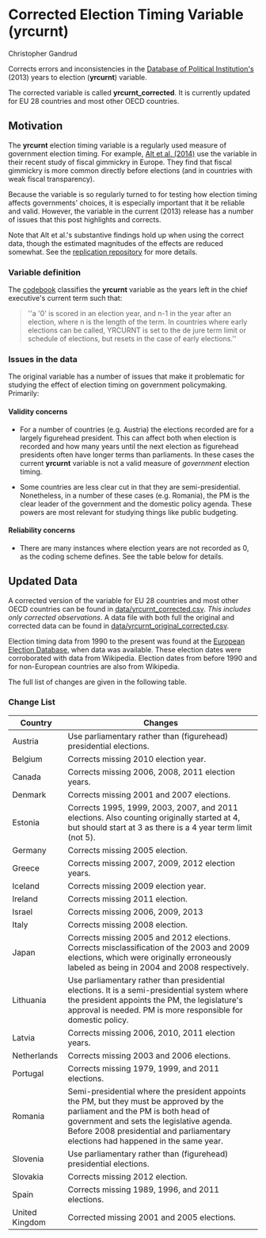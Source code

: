 Corrected Election Timing Variable (yrcurnt)
=================

Christopher Gandrud

Corrects errors and inconsistencies in the
[Database of Political Institution's](http://go.worldbank.org/2EAGGLRZ40) (2013)
years to election (**yrcurnt**) variable.

The corrected variable is called **yrcurnt_corrected**. It is currently updated
for EU 28 countries and most other OECD countries.

## Motivation

The **yrcurnt** election timing variable is a regularly used measure of government
election timing. For example, [Alt et al. (2014)](http://dx.doi.org/10.1017/S0007123414000064)
use the variable in their recent study of fiscal gimmickry in Europe. They find
that fiscal gimmickry is more common directly before elections (and in countries
with weak fiscal transparency).

Because the variable is so regularly turned to for testing how election timing affects
governments' choices, it is especially important that it be reliable and valid.
However, the variable in the current (2013) release has a number of issues that
this post highlights and corrects.

Note that Alt et al.'s substantive findings hold up when using the correct data,
though the estimated magnitudes of the effects are reduced somewhat. See
the [replication repository](https://github.com/christophergandrud/Alt_et_al_2014_Replication)
for more details.

### Variable definition

The
[codebook](http://siteresources.worldbank.org/INTRES/Resources/469232-1107449512766/DPI2012_Codebook2.pdf)
classifies the **yrcurnt** variable as the years left in the chief
executive's current term such that:

> ''a '0' is scored in an election year, and n-1 in the year after an election, where n is the length of the term. In countries where early elections can be called, YRCURNT is set to the de jure term limit or schedule of elections, but resets in the case of early elections.''

### Issues in the data

The original variable has a number of issues that make it problematic for studying
the effect of election timing on government policymaking. Primarily:

#### Validity concerns

- For a number of countries (e.g. Austria) the elections recorded are for a largely
figurehead president. This can affect both when election is recorded and how many
years until the next election as figurehead presidents often have longer terms than
parliaments. In these cases the current **yrcurnt** variable is not
a valid measure of *government* election timing.

- Some countries are less clear cut in that they are semi-presidential. Nonetheless,
in a number of these cases (e.g. Romania), the PM is the clear leader of the government
and the domestic policy agenda. These powers are most relevant for studying things
like public budgeting.

#### Reliability concerns

- There are many instances where election years are not recorded as 0, as the
coding scheme defines. See the table below for details.

## Updated Data

A corrected version of the variable for EU 28 countries and most other OECD
countries can be found in
[data/yrcurnt_corrected.csv](data/yrcurnt_corrected.csv).
*This includes only corrected observations*. A data file with both full
the original and corrected data can be found in [data/yrcurnt_original_corrected.csv](data/yrcurnt_original_corrected.csv).

Election timing data from 1990 to the present was found at the
[European Election Database](http://www.nsd.uib.no/european_election_database/),
when data was available.
These election dates were corroborated with data from Wikipedia. Election dates
from before 1990 and for non-European countries are also from Wikipedia.

The full list of changes are given in the following table.

### Change List

| Country | Changes                                                            |
| ------- | ------------------------------------------------------------------ |
| Austria | Use parliamentary rather than (figurehead) presidential elections. |
| Belgium | Corrects missing 2010 election year.                               |
| Canada  | Corrects missing 2006, 2008, 2011 election years.                  |
| Denmark | Corrects missing 2001 and 2007 elections.                          |
| Estonia | Corrects 1995, 1999, 2003, 2007, and 2011 elections. Also counting originally started at 4, but should start at 3 as there is a 4 year term limit (not 5). |
| Germany | Corrects missing 2005 election.                                    |
| Greece  | Corrects missing 2007, 2009, 2012 election years.                  |
| Iceland | Corrects missing 2009 election year.                               |
| Ireland | Corrects missing 2011 election.                                    |
| Israel  | Corrects missing 2006, 2009, 2013                                  |
| Italy   | Corrects missing 2008 election.                                    |
| Japan   | Corrects missing 2005 and 2012 elections. Corrects misclassification of the 2003 and 2009 elections, which were originally erroneously labeled as being in 2004 and 2008 respectively. |
| Lithuania | Use parliamentary rather than presidential elections. It is a semi-presidential system where the president appoints the PM, the legislature's approval is needed. PM is more responsible for domestic policy. |
| Latvia  | Corrects missing 2006, 2010, 2011 election years.                  |
| Netherlands | Corrects missing 2003 and 2006 elections.                      |
| Portugal | Corrects missing 1979, 1999, and 2011 elections.                  |
| Romania | Semi-presidential where the president appoints the PM, but they must be approved by the parliament and the PM is both head of government and sets the legislative agenda. Before 2008 presidential and parliamentary elections had happened in the same year. |
| Slovenia | Use parliamentary rather than (figurehead) presidential elections.|
| Slovakia | Corrects missing 2012 election.                                   |
| Spain   | Corrects missing 1989, 1996, and 2011 elections.                   |
| United Kingdom | Corrected missing 2001 and 2005 elections.                  |
